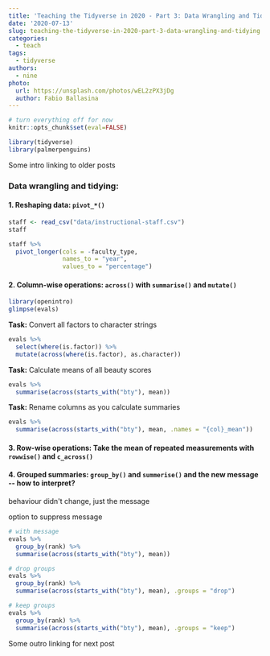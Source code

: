 ```yaml
---
title: 'Teaching the Tidyverse in 2020 - Part 3: Data Wrangling and Tidying'
date: '2020-07-13'
slug: teaching-the-tidyverse-in-2020-part-3-data-wrangling-and-tidying
categories:
  - teach
tags:
  - tidyverse
authors:
  - nine
photo:
  url: https://unsplash.com/photos/wEL2zPX3jDg
  author: Fabio Ballasina
---
```



```r
# turn everything off for now
knitr::opts_chunk$set(eval=FALSE)
```


```r
library(tidyverse)
library(palmerpenguins)
```

Some intro linking to older posts


### Data wrangling and tidying:

#### 1. Reshaping data: `pivot_*()`


```r
staff <- read_csv("data/instructional-staff.csv")
staff
```


```r
staff %>%
  pivot_longer(cols = -faculty_type, 
               names_to = "year", 
               values_to = "percentage") 
```

#### 2. Column-wise operations: `across()` with `summarise()` and `mutate()`
  

```r
library(openintro)
glimpse(evals)
```

**Task:** Convert all factors to character strings


```r
evals %>%
  select(where(is.factor)) %>%
  mutate(across(where(is.factor), as.character))
```

**Task:** Calculate means of all beauty scores


```r
evals %>%
  summarise(across(starts_with("bty"), mean))
```

**Task:** Rename columns as you calculate summaries


```r
evals %>%
  summarise(across(starts_with("bty"), mean, .names = "{col}_mean"))
```

#### 3. Row-wise operations: Take the mean of repeated measurements with `rowwise()` and `c_across()`

#### 4. Grouped summaries: `group_by()` and `summerise()` and the new message -- how to interpret?

behaviour didn't change, just the message

option to suppress message
  

```r
# with message
evals %>%
  group_by(rank) %>%
  summarise(across(starts_with("bty"), mean))
```


```r
# drop groups
evals %>%
  group_by(rank) %>%
  summarise(across(starts_with("bty"), mean), .groups = "drop")
```


```r
# keep groups
evals %>%
  group_by(rank) %>%
  summarise(across(starts_with("bty"), mean), .groups = "keep")
```

Some outro linking for next post
